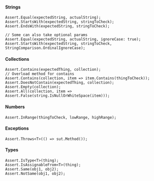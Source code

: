 #### Strings
```
Assert.Equal(expectedString, actualString);
Assert.StartsWith(expectedString, stringToCheck);
Assert.EndsWith(expectedString, stringToCheck);

// Some can also take optional params
Assert.Equal(expectedString, actualString, ignoreCase: true);
Assert.StartsWith(expectedString, stringToCheck, StringComparison.OrdinalIgnoreCase);
```
#### Collections
```
Assert.Contains(expectedThing, collection);
// Overload method for contains
Assert.Contains(collection, item => item.Contains(thingToCheck));
Assert.DoesNotContain(expectedThing, collection);
Assert.Empty(collection);
Assert.All(collection, item => Assert.False(string.IsNullOrWhiteSpace(item)));
```

#### Numbers
`Assert.InRange(thingToCheck, lowRange, highRange);`


#### Exceptions
`Assert.Throws<T>(() => sut.Method());`

#### Types
```
Assert.IsType<T>(thing);
Assert.IsAssignableFrom<T>(thing);
Assert.Same(obj1, obj2);
Assert.NotSame(obj1, obj2);
```